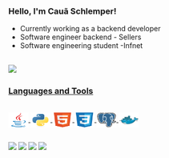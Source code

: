 ### Hello, I'm Cauã Schlemper!

-  Currently working as a backend developer
-  Software engineer backend - Sellers
-  Software engineering student -Infnet

##

<div>
<a href="https://github.com/Schlempercaua">
<img loading="lazy" height="180em" src="https://github-readme-stats.vercel.app/api?username=Schlempercaua&show_icons=true&theme=transparent&include_all_commits=true&count_private=true"/>
</div>

### Languages and Tools

<div style="display: inline_block"><br>
  <img align="center" alt="Cauã-Java" height="30" width="40" src="https://raw.githubusercontent.com/devicons/devicon/master/icons/java/java-original.svg">
  <img align="center" alt="Cauã-Python" height="30" width="40" src="https://github.com/devicons/devicon/blob/master/icons/python/python-original.svg">
  <img align="center" alt="Cauã-HTML" height="30" width="40" src="https://raw.githubusercontent.com/devicons/devicon/master/icons/html5/html5-original.svg">
  <img align="center" alt="Cauã-CSS" height="30" width="40" src="https://raw.githubusercontent.com/devicons/devicon/master/icons/css3/css3-original.svg">
  <img align="center" alt="Cauã-CSS" height="30" width="40" src="https://raw.githubusercontent.com/devicons/devicon/master/icons/postgresql/postgresql-original.svg">
  <img align="center" alt="Cauã-CSS" height="30" width="40" src="https://raw.githubusercontent.com/devicons/devicon/master/icons/docker/docker-original.svg">  
          
</div>

  ##

<div> 
  <a href="https://instagram.com/cauaschlemper" target="_blank"><img src="https://img.shields.io/badge/-Instagram-%23E4405F?style=for-the-badge&logo=instagram&logoColor=white" target="_blank"></a>
 <a href="https://discord.com/channels/@me" target="_blank"><img src="https://img.shields.io/badge/Discord-7289DA?style=for-the-badge&logo=discord&logoColor=white" target="_blank"></a> 
  <a href = "mailto:schlempercaua2312@gmail.com"><img src="https://img.shields.io/badge/-Gmail-%23333?style=for-the-badge&logo=gmail&logoColor=white" target="_blank"></a>
  <a href="https://www.linkedin.com/in/cau%C3%A3-schlemper-3bab34260" target="_blank"><img src="https://img.shields.io/badge/-LinkedIn-%230077B5?style=for-the-badge&logo=linkedin&logoColor=white" target="_blank"></a> 
  
</div>
